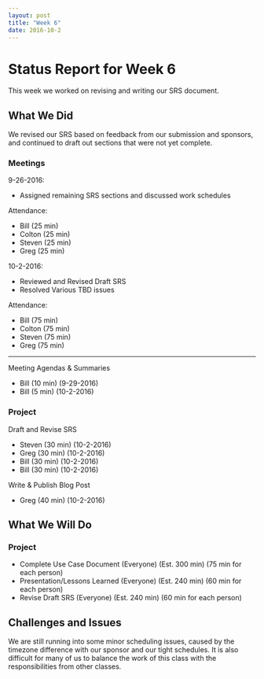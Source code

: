 ```yaml
---
layout: post
title: "Week 6"
date: 2016-10-2
---
```


# Status Report for Week 6

This week we worked on revising and writing our SRS document.

## What We Did

We revised our SRS based on feedback from our submission and sponsors, and continued to draft out sections that were not yet complete.

### Meetings

9-26-2016:

- Assigned remaining SRS sections and discussed work schedules

Attendance:

- Bill (25 min)
- Colton (25 min)
- Steven (25 min)
- Greg (25 min)

10-2-2016:

- Reviewed and Revised Draft SRS
- Resolved Various TBD issues

Attendance:

- Bill (75 min)
- Colton (75 min)
- Steven (75 min)
- Greg (75 min)

---

Meeting Agendas & Summaries

- Bill (10 min) (9-29-2016)
- Bill (5 min) (10-2-2016)

### Project

Draft and Revise SRS

- Steven (30 min) (10-2-2016)
- Greg (30 min) (10-2-2016)
- Bill (30 min) (10-2-2016)
- Bill (30 min) (10-2-2016)

Write & Publish Blog Post

- Greg (40 min) (10-2-2016)

## What We Will Do

### Project

- Complete Use Case Document (Everyone) (Est. 300 min) (75 min for each person)
- Presentation/Lessons Learned  (Everyone) (Est. 240 min) (60 min for each person)
- Revise Draft SRS (Everyone) (Est. 240 min) (60 min for each person)

## Challenges and Issues

We are still running into some minor scheduling issues, caused by the timezone difference with our sponsor and our tight schedules.
It is also difficult for many of us to balance the work of this class with the responsibilities from other classes.
